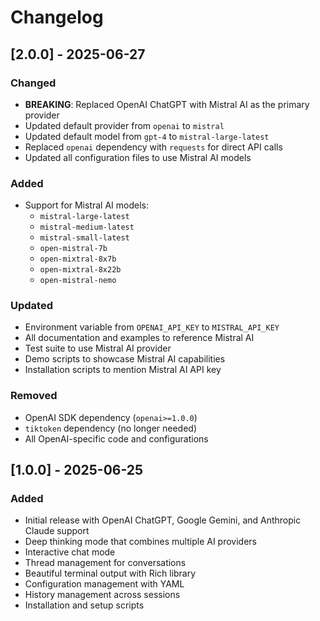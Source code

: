 # Changelog

## [2.0.0] - 2025-06-27

### Changed
- **BREAKING**: Replaced OpenAI ChatGPT with Mistral AI as the primary provider
- Updated default provider from `openai` to `mistral`
- Updated default model from `gpt-4` to `mistral-large-latest`
- Replaced `openai` dependency with `requests` for direct API calls
- Updated all configuration files to use Mistral AI models

### Added
- Support for Mistral AI models:
  - `mistral-large-latest`
  - `mistral-medium-latest`
  - `mistral-small-latest`
  - `open-mistral-7b`
  - `open-mixtral-8x7b`
  - `open-mixtral-8x22b`
  - `open-mistral-nemo`

### Updated
- Environment variable from `OPENAI_API_KEY` to `MISTRAL_API_KEY`
- All documentation and examples to reference Mistral AI
- Test suite to use Mistral AI provider
- Demo scripts to showcase Mistral AI capabilities
- Installation scripts to mention Mistral AI API key

### Removed
- OpenAI SDK dependency (`openai>=1.0.0`)
- `tiktoken` dependency (no longer needed)
- All OpenAI-specific code and configurations

## [1.0.0] - 2025-06-25

### Added
- Initial release with OpenAI ChatGPT, Google Gemini, and Anthropic Claude support
- Deep thinking mode that combines multiple AI providers
- Interactive chat mode
- Thread management for conversations
- Beautiful terminal output with Rich library
- Configuration management with YAML
- History management across sessions
- Installation and setup scripts 